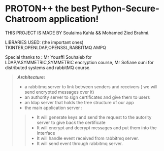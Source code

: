 # PROTON++ the best Python-Secure-Chatroom application!
THIS PROJECT IS MADE BY Soulaima Kahla && Mohamed Zied Brahmi.


LIBRARIES USED: (the important ones)
TKINTER,OPENLDAP,OPENSSL,RABBITMQ AMPQ

Special thanks to : 
Mr Yousffi Souhaieb for LDAP/ASYMMETRIC,SYMMETRIC encryption course,
Mr Sofiane ouni for distributed systems and rabbitMQ course.


> ***Architecture:***
> * a rabbitmq server to link between senders and receivers ( we will send encrypted messages over it)
> * an authority server to sign certificates and give them to users
> * an ldap server that holds the tree structure of our app
> * the main application server : 
> > * It will generate keys and send the request to the autority server to give back the certificate
> > * It will encrypt and decrypt messages and put them into the interface 
> > * It will handle event received from rabbitmq server.
> > * It will send event through rabbitmq server.
         


